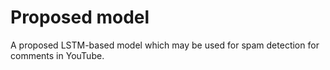# Proposed model
A proposed LSTM-based model which may be used for spam detection for comments in YouTube.
